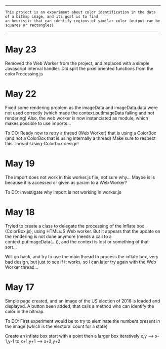 ***************************************************************************************************************************
	
	This project is an experiment about color identification in the data of a bitmap image, and its goal is to find
	an heuristic that can identify regions of similar color (output can be squares or rectangles)

***************************************************************************************************************************

May 23
======

  Removed the Web Worker from the project, and replaced with a simple Javascript interval handler.
  Did split the pixel oriented functions from the colorProcessing.js

May 22
======
Fixed some rendering problem as the imageData and imageData.data were not used correctly (which made the  context.putImageData failing and not rendering)
Also, the web worker is now instanciated as module, which makes possible to use imports...

To DO:
  Ready now to retry a thread (Web Worker) that is using a ColorBox (and not a ColorBox that is using internally a thread)
  Make sure to respect this Thread-Using-Colorbox design!

May 19
======

  The import does not work in this worker.js file, not sure why...
  Maybe is is because it is accessed or given as param to a Web Worker?

  To DO:
     Investigate why import is not working in worker.js


May 18
======
  Tryied to create a class to delegate the processing of the Inflate box (ColorBox.js), using HTML/JS Web worker.
  But it appears that the update on the rendering is not done anymore (needs a call to a context.putImageData(...)),
  and the context is lost or something of that sort...

  Will go back, and try to use the  main thread to process the inflate box, very bad design, but just to see if it works, so I can later try again with the Web Worker thread...


May 17
======
   Simple page created, and an image of the US election of 2016 is loaded and displayed.
   A button been added, that calls a method who can identify the color in the bitmap.


 To DO:
   First experiment would be to try to eleminate the numbers present in the image (which is the electoral count for a state)



Create an inflate box
  start with a point
  then a larger box iteratively x,y --> x-1,y-1 to x+1,y+1 --> x+2,y+2